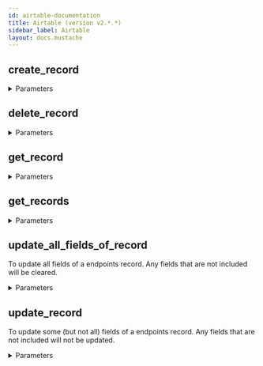 ```yaml
---
id: airtable-documentation
title: Airtable (version v2.*.*)
sidebar_label: Airtable
layout: docs.mustache
---
```


## create_record



<details><summary>Parameters</summary>

#### baseId (required)

The Airtable base ID. This can be found as part of the API documentation URL. Go to https://airtable.com/api and select the base you're interested in, then find the base ID in the resulting URL: https://airtable.com//api/docs.

**Type:** string

#### table (required)

The name of the table being referenced within the base. This table must already exist.

**Type:** string

#### $body

New record to add

**Type:** object

</details>

## delete_record



<details><summary>Parameters</summary>

#### baseId (required)

The Airtable base ID. This can be found as part of the API documentation URL. Go to https://airtable.com/api and select the base you're interested in, then find the base ID in the resulting URL: https://airtable.com//api/docs.

**Type:** string

#### recordId (required)

The record being referenced. Find the record through a get_records call, then find its recordId there.

**Type:** string

#### table (required)

The name of the table being referenced within the base. This table must already exist.

**Type:** string

</details>

## get_record



<details><summary>Parameters</summary>

#### baseId (required)

The Airtable base ID. This can be found as part of the API documentation URL. Go to https://airtable.com/api and select the base you're interested in, then find the base ID in the resulting URL: https://airtable.com//api/docs.

**Type:** string

#### recordId (required)

The record being referenced. Find the record through a get_records call, then find its recordId there.

**Type:** string

#### table (required)

The name of the table being referenced within the base. This table must already exist.

**Type:** string

</details>

## get_records



<details><summary>Parameters</summary>

#### baseId (required)

The Airtable base ID. This can be found as part of the API documentation URL. Go to https://airtable.com/api and select the base you're interested in, then find the base ID in the resulting URL: https://airtable.com//api/docs.

**Type:** string

#### table (required)

The name of the table being referenced within the base. This table must already exist.

**Type:** string

#### cellFormat

The format that should be used for cell values. Supported values are: "json": cells will be formatted as JSON, depending on the field type. "string": cells will be formatted as user-facing strings, regardless of the field type. Note: You should not rely on the format of these strings, as it is subject to change. The default is "json".

**Type:** string

#### filterByFormula

**Type:** string

#### maxRecords

The maximum total number of records that will be returned in your requests. If this value is larger than pageSize (which is 100 by default), you may have to load multiple pages to reach this total.

**Type:** integer

#### sort

**Type:** array

#### timeZone

The time zone that should be used to format dates when using "string" as the cellFormat. This parameter is required when using "string" as the cellFormat.

**Type:** string

#### userLocale

The user locale that should be used to format dates when using "string" as the cellFormat. This parameter is required when using "string" as the cellFormat.

**Type:** string

#### view

The name or ID of a view in the endpoints table. If set, only the records in that view will be returned. The records will be sorted according to the order of the view.

**Type:** string

</details>

## update_all_fields_of_record

To update all fields of a endpoints record. Any fields that are not included will be cleared.

<details><summary>Parameters</summary>

#### baseId (required)

The Airtable base ID. This can be found as part of the API documentation URL. Go to https://airtable.com/api and select the base you're interested in, then find the base ID in the resulting URL: https://airtable.com//api/docs.

**Type:** string

#### recordId (required)

The record being referenced. Find the record through a get_records call, then find its recordId there.

**Type:** string

#### table (required)

The name of the table being referenced within the base. This table must already exist.

**Type:** string

#### $body

Record to update

**Type:** object

</details>

## update_record

To update some (but not all) fields of a endpoints record. Any fields that are not included will not be updated.

<details><summary>Parameters</summary>

#### baseId (required)

The Airtable base ID. This can be found as part of the API documentation URL. Go to https://airtable.com/api and select the base you're interested in, then find the base ID in the resulting URL: https://airtable.com//api/docs.

**Type:** string

#### recordId (required)

The record being referenced. Find the record through a get_records call, then find its recordId there.

**Type:** string

#### table (required)

The name of the table being referenced within the base. This table must already exist.

**Type:** string

#### $body

Record to update

**Type:** object

</details>

